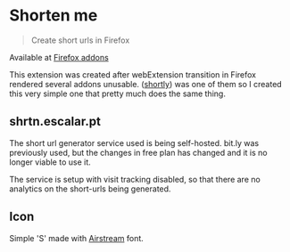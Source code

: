 # Shorten me

> Create short urls in Firefox

Available at [Firefox addons](https://addons.mozilla.org/en-US/firefox/addon/shorten_me/)

This extension was created after webExtension transition in Firefox rendered several addons unusable. ([shortly](https://github.com/aloshbennett/shortly)) was one of them so I created this very simple one that pretty much does the same thing.

## shrtn.escalar.pt

The short url generator service used is being self-hosted. bit.ly was previously used, but the changes in free plan has changed and it is no longer viable to use it.

The service is setup with visit tracking disabled, so that there are no analytics on the short-urls being generated.

## Icon

Simple 'S' made with [Airstream](https://www.fontsquirrel.com/fonts/Airstream) font.
